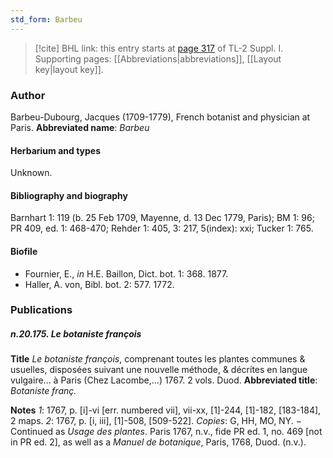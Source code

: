```yaml
---
std_form: Barbeu
---
```


> [!cite] BHL link: this entry starts at [page 317](https://www.biodiversitylibrary.org/page/33265044) of TL-2 Suppl. I.
> Supporting pages: [[Abbreviations|abbreviations]], [[Layout key|layout key]].

### Author

Barbeu-Dubourg, Jacques (1709-1779), French botanist and physician at Paris. 
**Abbreviated name**: *Barbeu*

#### Herbarium and types

Unknown.

#### Bibliography and biography

Barnhart 1: 119 (b. 25 Feb 1709, Mayenne, d. 13 Dec 1779, Paris); BM 1: 96; PR 409, ed. 1: 468-470; Rehder 1: 405, 3: 217, 5(index): xxi; Tucker 1: 765.

#### Biofile

- Fournier, E., *in* H.E. Baillon, Dict. bot. 1: 368. 1877.
- Haller, A. von, Bibl. bot. 2: 577. 1772.

### Publications

##### n.20.175. Le botaniste françois

**Title**
*Le botaniste françois*, comprenant toutes les plantes communes & usuelles, disposées suivant une nouvelle méthode, & décrítes en langue vulgaire... à Paris (Chez Lacombe,...) 1767. 2 vols. Duod.
**Abbreviated title**: *Botaniste franç.*

**Notes**
*1*: 1767, p. \[i\]-vi \[err. numbered vii\], vii-xx, \[1\]-244, \[1\]-182, \[183-184\], 2 maps.
*2*: 1767, p. \[i, iii\], \[1\]-508, \[509-522\].
*Copies*: G, HH, MO, NY. − Continued as *Usage des plantes*. Paris 1767, n.v., fide PR ed. 1, no. 469 \[not in PR ed. 2\], as well as a *Manuel de botanique*, Paris, 1768, Duod. (n.v.).

